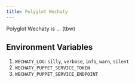 ```yaml
---
title: Polyglot Wechaty
---
```


Polyglot Wechaty is ... (tbw)

## Environment Variables

1. `WECHATY_LOG`: `silly`, `verbose`, `info`, `warn`, `silent`
1. `WECHATY_PUPPET_SERVICE_TOKEN`
1. `WECHATY_PUPPET_SERVICE_ENDPOINT`
